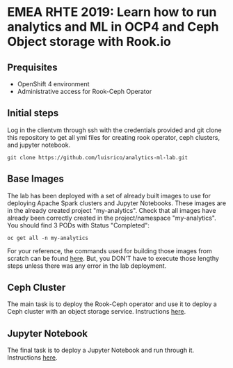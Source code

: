 # EMEA RHTE 2019: Learn how to run analytics and ML in OCP4 and Ceph Object storage with Rook.io

## Prequisites

* OpenShift 4 environment
* Administrative access for Rook-Ceph Operator

## Initial steps


Log in the clientvm through ssh with the credentials provided and git clone this 
repository to get all yml files for creating rook operator, ceph clusters, and jupyter notebook.

```
git clone https://github.com/luisrico/analytics-ml-lab.git
``` 

## Base Images

The lab has been deployed with a set of already built images to use for deploying Apache Spark
clusters and Jupyter Notebooks. These images are in the already created project "my-analytics". 
Check that all images have already been correctly created in the project/namespace "my-analytics". 
You should find 3 PODs with Status "Completed":

```
oc get all -n my-analytics 
``` 

For your reference, the commands used for building those images from scratch can be 
found [here](instructions/99-Base-Images.md). But, you DON'T have to execute those lengthy steps
unless there was any error in the lab deployment.

## Ceph Cluster

The main task is to deploy the Rook-Ceph operator and use it to deploy a Ceph
cluster with an object storage service. Instructions [here](instructions/01-Rook-Ceph.md).

## Jupyter Notebook

The final task is to deploy a Jupyter Notebook and run through it. 
Instructions [here](instructions/02-Jupyter-Notebook.md).
